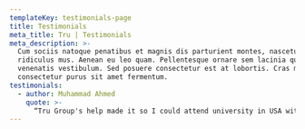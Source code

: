 ```yaml
---
templateKey: testimonials-page
title: Testimonials
meta_title: Tru | Testimonials
meta_description: >-
  Cum sociis natoque penatibus et magnis dis parturient montes, nascetur
  ridiculus mus. Aenean eu leo quam. Pellentesque ornare sem lacinia quam
  venenatis vestibulum. Sed posuere consectetur est at lobortis. Cras mattis
  consectetur purus sit amet fermentum.
testimonials:
  - author: Muhammad Ahmed
    quote: >-
      “Tru Group's help made it so I could attend university in USA with the best price. I am grateful that I didn't have to use an expensive agent who didn't understand what I needed.”
---
```

